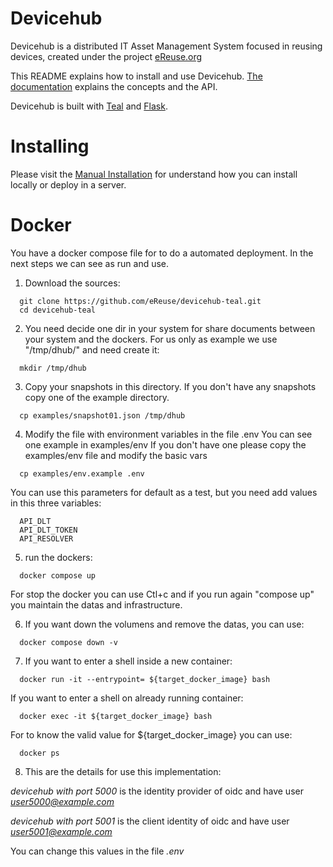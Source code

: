 # Devicehub

Devicehub is a distributed IT Asset Management System focused in reusing devices, created under the project [eReuse.org](https://www.ereuse.org)

This README explains how to install and use Devicehub. [The documentation](http://devicehub.ereuse.org) explains the concepts and the API.

Devicehub is built with [Teal](https://github.com/ereuse/teal) and [Flask](http://flask.pocoo.org).

# Installing
Please visit the [Manual Installation](#README_MANUAL_INSTALLATION.md) for understand how you can install locally or deploy in a server.

# Docker
You have a docker compose file for to do a automated deployment. In the next steps we can see as run and use.

1. Download the sources:
```
  git clone https://github.com/eReuse/devicehub-teal.git
  cd devicehub-teal
```

2. You need decide one dir in your system for share documents between your system and the dockers.
For us only as example we use "/tmp/dhub/" and need create it:
```
  mkdir /tmp/dhub
```

3. Copy your snapshots in this directory. If you don't have any snapshots copy one of the example directory.
```
  cp examples/snapshot01.json /tmp/dhub
```

4. Modify the file with environment variables in the file .env You can see one example in examples/env
If you don't have one please copy the examples/env file and modify the basic vars
```
  cp examples/env.example .env
```
You can use this parameters for default as a test, but you need add values in this three variables:
```
  API_DLT
  API_DLT_TOKEN
  API_RESOLVER
```

5. run the dockers:
```
  docker compose up
```
For stop the docker you can use Ctl+c and if you run again "compose up" you maintain the datas and infrastructure.

6. If you want down the volumens and remove the datas, you can use:
```
  docker compose down -v
```

7. If you want to enter a shell inside a new container:
```
  docker run -it --entrypoint= ${target_docker_image} bash
```

If you want to enter a shell on already running container:
```
  docker exec -it ${target_docker_image} bash
```

For to know the valid value for ${target_docker_image} you can use:
```
  docker ps
```

8. This are the details for use this implementation:

  *devicehub with port 5000* is the identity provider of oidc and have user *user5000@example.com*

  *devicehub with port 5001* is the client identity of oidc and have user *user5001@example.com*

  You can change this values in the file *.env*
